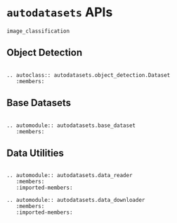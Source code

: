 # `autodatasets` APIs


```toc
image_classification

```

## Object Detection

```eval_rst

.. autoclass:: autodatasets.object_detection.Dataset
   :members:

```

## Base Datasets

```eval_rst

.. automodule:: autodatasets.base_dataset
   :members:

```



## Data Utilities

```eval_rst

.. automodule:: autodatasets.data_reader
   :members:
   :imported-members:

.. automodule:: autodatasets.data_downloader
   :members:
   :imported-members:

```

